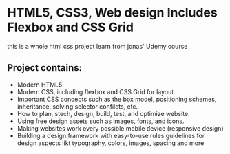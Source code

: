 # HTML5, CSS3, Web design Includes Flexbox and CSS Grid

this is a whole html css project learn from jonas' Udemy course

## Project contains:

- Modern HTML5
- Modern CSS, including flexbox and CSS Grid for layout
- Important CSS concepts such as the box model, positioning schemes, inheritance, solving selector confilcts, etc.
- How to plan, stech, design, build, test, and optimize website.
- Using free design assets such as images, fonts, and icons.
- Making websites work every possible mobile device (responsive design)
- Building a design framework with easy-to-use rules guidelines for design aspects likt typography, colors, images, spacing and more
